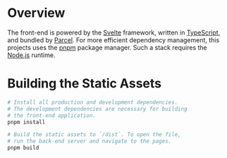 # Overview

The front-end is powered by the [Svelte] framework, written in [TypeScript], and bundled by [Parcel]. For more efficient dependency management, this projects uses the [pnpm] package manager. Such a stack requires the [Node.js] runtime.

[Node.js]: https://nodejs.org/en/
[Parcel]: https://parceljs.org/
[pnpm]: https://pnpm.io/
[Svelte]: https://svelte.dev/
[TypeScript]: https://www.typescriptlang.org/

# Building the Static Assets

```bash
# Install all production and development dependencies.
# The development dependencies are necessary for building
# the front-end application.
pnpm install

# Build the static assets to `/dist`. To open the file,
# run the back-end server and navigate to the pages.
pnpm build
```
